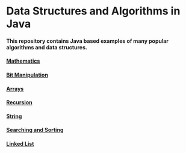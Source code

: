 # Data Structures and Algorithms in Java
#### This repository contains Java based examples of many popular algorithms and data structures.

#### [Mathematics](https://github.com/rwiteshbera/Data-Structures-and-Algorithms/tree/master/src/rwitesh/mathematics)
#### [Bit Manipulation](https://github.com/rwiteshbera/Data-Structures-and-Algorithms/tree/master/src/rwitesh/bitmanipulation)
#### [Arrays](https://github.com/rwiteshbera/Data-Structures-and-Algorithms/tree/master/src/rwitesh/array) 
#### [Recursion](https://github.com/rwiteshbera/Data-Structures-and-Algorithms/tree/master/src/rwitesh/recursion)
#### [String](https://github.com/rwiteshbera/Data-Structures-and-Algorithms/tree/master/src/rwitesh/string)
#### [Searching and Sorting](https://github.com/rwiteshbera/Data-Structures-and-Algorithms/tree/master/src/rwitesh/searching_sorting)
#### [Linked List](https://github.com/rwiteshbera/Data-Structures-and-Algorithms/tree/master/src/rwitesh/linkedlist)




